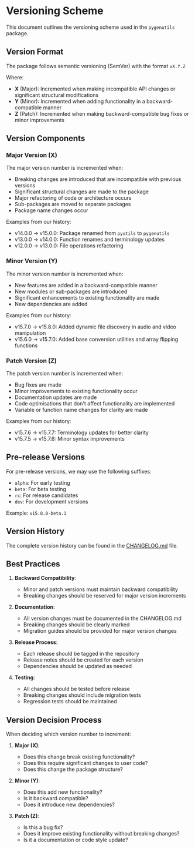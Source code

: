 # Versioning Scheme

This document outlines the versioning scheme used in the `pygenutils` package.

## Version Format

The package follows semantic versioning (SemVer) with the format `vX.Y.Z`

Where:

- **X** (Major): Incremented when making incompatible API changes or significant structural modifications
- **Y** (Minor): Incremented when adding functionality in a backward-compatible manner
- **Z** (Patch): Incremented when making backward-compatible bug fixes or minor improvements

## Version Components

### Major Version (X)

The major version number is incremented when:

- Breaking changes are introduced that are incompatible with previous versions
- Significant structural changes are made to the package
- Major refactoring of code or architecture occurs
- Sub-packages are moved to separate packages
- Package name changes occur

Examples from our history:

- v14.0.0 → v15.0.0: Package renamed from `pyutils` to `pygenutils`
- v13.0.0 → v14.0.0: Function renames and terminology updates
- v12.0.0 → v13.0.0: File operations refactoring

### Minor Version (Y)

The minor version number is incremented when:

- New features are added in a backward-compatible manner
- New modules or sub-packages are introduced
- Significant enhancements to existing functionality are made
- New dependencies are added

Examples from our history:

- v15.7.0 → v15.8.0: Added dynamic file discovery in audio and video manipulation
- v15.6.0 → v15.7.0: Added base conversion utilities and array flipping functions

### Patch Version (Z)

The patch version number is incremented when:

- Bug fixes are made
- Minor improvements to existing functionality occur
- Documentation updates are made
- Code optimisations that don't affect functionality are implemented
- Variable or function name changes for clarity are made

Examples from our history:

- v15.7.6 → v15.7.7: Terminology updates for better clarity
- v15.7.5 → v15.7.6: Minor syntax improvements

## Pre-release Versions

For pre-release versions, we may use the following suffixes:

- `alpha`: For early testing
- `beta`: For beta testing
- `rc`: For release candidates
- `dev`: For development versions

Example: `v15.8.0-beta.1`

## Version History

The complete version history can be found in the [CHANGELOG.md](CHANGELOG.md) file.

## Best Practices

1. **Backward Compatibility**:
   - Minor and patch versions must maintain backward compatibility
   - Breaking changes should be reserved for major version increments

2. **Documentation**:
   - All version changes must be documented in the CHANGELOG.md
   - Breaking changes should be clearly marked
   - Migration guides should be provided for major version changes

3. **Release Process**:
   - Each release should be tagged in the repository
   - Release notes should be created for each version
   - Dependencies should be updated as needed

4. **Testing**:
   - All changes should be tested before release
   - Breaking changes should include migration tests
   - Regression tests should be maintained

## Version Decision Process

When deciding which version number to increment:

1. **Major (X)**:
   - Does this change break existing functionality?
   - Does this require significant changes to user code?
   - Does this change the package structure?

2. **Minor (Y)**:
   - Does this add new functionality?
   - Is it backward compatible?
   - Does it introduce new dependencies?

3. **Patch (Z)**:
   - Is this a bug fix?
   - Does it improve existing functionality without breaking changes?
   - Is it a documentation or code style update?
